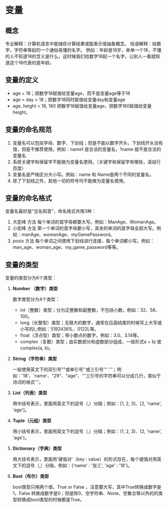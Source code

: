 # 变量
## 概念
专业解释：计算机语言中能储存计算结果或能表示值抽象概念。
俗语解释：给数字，字符串等起的一个通俗易懂的名字。
例如：年龄是18岁，单单一个18，不懂的人不知道18的含义是什么，这时候我们给数字18起一个名字，让别人一看就知道这个18代表的是年龄。
## 变量的定义
- age = 18；把数字18赋值给变量age，而不是变量age等于18
- age = day = 18；把数字18同时赋值给变量day和变量age
- age, height = 18, 180 把数字18赋值给变量age，把数字180赋值给变量height。

## 变量的命名规范
1. 变量名可以包括字母、数字、下划线；但是不能以数字开头，下划线开头没有错，但是不推荐使用。例如：name1 是合法的变量名，1name 就不是合法的变量名
2. 系统关键字和保留字不能做为变量名使用。（关键字和保留字有哪些，请自行百度）
3. 变量名是严格区分大小写。例如：name 和 Name是两个不同的变量名。
4. 除了下划线之外，其他一切的符号均不能做为变量名使用。

## 变量的命名格式
变量名最好是"见名知意"，命名格式共用3种：
1. 大驼峰 方法
    每个单词的首字母都要大写。例如：ManAge、WomanAge。
2. 小驼峰 方法
    第一个单词的首字母要小写，其余的单词的首字母全部大写。例如：manAge、womanAge、myGamePassword。
3. posix 方法
    每个单词之间使用下划线进行连接，每个单词都小写。例如：man_age、woman_age、my_game_password等等。
    
## 变量的类型
变量的类型分为6个类型：
1. **Number （数字）类型**

    数字类型分为4个类型：
    * int（整数）类型；分为正整数和副整数，不包括小数，例如：32、56、100。
    * long（长整型）类型；无限大的数字，通常在后面结尾的时候写上大写或小写的L;例如：51924361L、0122L等。
    * float（浮点型）类型；带小数点的数字，例如：3.0、3.14等。
    * complex（复数）类型；由实数部分和虚数部分组成，一般形式a + bj 或 complex(a, b)。
2. **String（字符串）类型**

    一般使用英文下的双引号""或单引号''或三引号''' '''；例如：'18'、'name'、"29"、"age"、'''三引号的字符串可以分成几行，类似于诗词的格式'''。
3. **List（列表）类型**

    用中括号表示，里面用英文下的逗号（,）分隔；例如：[1, 2, 3]、[2, 'name', 'age']。
4. **Tuple（元组）类型**

    用小括号表示，里面用英文下的逗号（,）分隔；例如：(1, 2, 3)、(2, 'name', 'age')。
5. **Dictionary（字典）类型**

    用大括号表示，里面用'键值对'（key : value）的形式存在，每个键值对用英文下的逗号（,）分隔，例如：{'name' : '张三', 'age' : '18'}。
6. **Bool（布尔）类型**
    
    bool类型只用两个值，True or False ，注意要大写，其中True转换成数字是1，False 转换成数字是0；但是除0、空字符串、None、空集合等以外的的类型转换成bool类型的时候都是True。